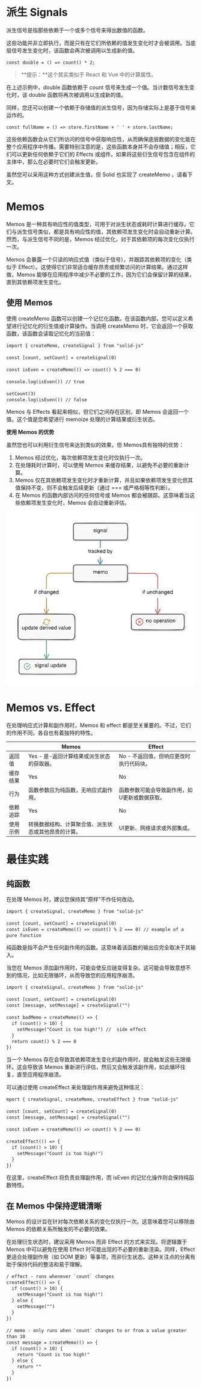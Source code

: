# 派生 Signals

派生信号是指那些依赖于一个或多个信号来得出数值的函数。

这些功能并非立即执行，而是只有在它们所依赖的值发生变化时才会被调用。当底层信号发生变化时，该函数会再次被调用以生成新的值。

```tsx
const double = () => count() * 2;
```

> **提示：**这个其实类似于 React 和 Vue 中的计算属性。

在上述示例中，double 函数依赖于 count 信号来生成一个值。当计数信号发生变化时，该 double 函数将再次被调用以生成新的值。

同样，您还可以创建一个依赖于存储值的派生信号，因为存储实际上是基于信号来运作的。

```tsx
const fullName = () => store.firstName + ' ' + store.lastName;
```

这些依赖函数会从它们所访问的信号中获取响应性，从而确保底层数据的变化能在整个应用程序中传播。需要特别注意的是，这些函数本身并不会存储值；相反，它们可以更新任何依赖于它们的 Effects 或组件。如果将这些衍生信号包含在组件的主体中，那么在必要时它们会触发更新。

虽然您可以采用这种方式创建派生值，但 Solid 也实现了 createMemo ，请看下文。

# Memos

Memos 是一种具有响应性的值类型，可用于对派生状态或耗时计算进行缓存。它们与派生信号类似，都是具有响应性的值，其依赖项发生变化时会自动重新计算。然而，与派生信号不同的是，Memos 经过优化，对于其依赖项的每次变化仅执行一次。

Memos 会暴露一个只读的响应式值（类似于信号），并跟踪其依赖项的变化（类似于 Effect）。这使得它们非常适合缓存昂贵或频繁访问的计算结果。通过这样做，Memos 能够在应用程序中减少不必要的工作，因为它们会保留计算的结果，直到其依赖项发生变化。

## 使用 Memos

使用 createMemo 函数可以创建一个记忆化函数。在该函数内部，您可以定义希望进行记忆化的衍生值或计算操作。当调用 createMemo 时，它会返回一个获取函数，该函数会读取记忆化的当前值：

```tsx
import { createMemo, createSignal } from "solid-js"

const [count, setCount] = createSignal(0)

const isEven = createMemo(() => count() % 2 === 0)

console.log(isEven()) // true

setCount(3)
console.log(isEven()) // false
```

Memos 与 Effects 看起来相似，但它们之间存在区别，即 Memos 会返回一个值。这个值是您希望进行 memoize 处理的计算结果或衍生状态。

**使用 Memos 的优势**

虽然您也可以利用衍生信号来达到类似的效果，但 Memos具有独特的优势：

1. Memos 经过优化，每次依赖项发生变化时仅执行一次。
2. 在处理耗时计算时，可以使用 Memos 来缓存结果，以避免不必要的重新计算。
3. Memos 仅在其依赖项发生变化时才重新计算，并且如果依赖项发生变化但其值保持不变，则不会触发后续更新（通过 === 或严格相等性判断）。
4. 在 Memos 的函数内部访问的任何信号或 Memos 都会被跟踪。这意味着当这些依赖项发生变化时，Memos 会自动重新评估。

![](./imgs/memos.jpeg)

# Memos vs. Effect

在处理响应式计算和副作用时，Memos 和 effect 都是至关重要的。不过，它们的作用不同，各自也有着独特的特性。

|          | Memos                                                | Effect                                        |
| -------- | ---------------------------------------------------- | --------------------------------------------- |
| 返回值   | Yes - 是-返回计算结果或派生状态的获取器。            | No - 不返回值，但响应更改时执行代码块。       |
| 缓存结果 | Yes                                                  | No                                            |
| 行为     | 函数参数应为纯函数，无响应式副作用。                 | 函数参数可能会导致副作用，如U更新或数据获取。 |
| 依赖追踪 | Yes                                                  | No                                            |
| 使用示例 | 转换数据结构、计算聚合值、派生状态或其他昂贵的计算。 | UI更新、网络请求或外部集成。                  |

# 最佳实践

## 纯函数

在处理 Memos 时，建议您保持其“原样”不作任何改动。

```tsx
import { createSignal, createMemo } from "solid-js"

const [count, setCount] = createSignal(0)
const isEven = createMemo(() => count() % 2 === 0) // example of a pure function
```

纯函数是指不会产生任何副作用的函数。这意味着该函数的输出应完全取决于其输入。

当您在 Memos 添加副作用时，可能会使反应链变得复杂。这可能会导致意想不到的情况，比如无限循环，从而导致您的应用程序崩溃。

```tsx
import { createSignal, createMemo } from "solid-js"

const [count, setCount] = createSignal(0)
const [message, setMessage] = createSignal("")

const badMemo = createMemo(() => {
  if (count() > 10) {
    setMessage("Count is too high!") //  side effect
  }
  return count() % 2 === 0
})
```

当一个 Memos 存在会导致其依赖项发生变化的副作用时，就会触发这些无限循环。这会导致该 Memos 重新进行评估，然后又会触发该副作用，如此循环往复，直至应用程序崩溃。

可以通过使用 createEffect 来处理副作用来避免这种情况：

```tsx
mport { createSignal, createMemo, createEffect } from "solid-js"

const [count, setCount] = createSignal(0)
const [message, setMessage] = createSignal("")

const isEven = createMemo(() => count() % 2 === 0)

createEffect(() => {
  if (count() > 10) {
    setMessage("Count is too high!")
  }
})
```

在这里，createEffect 将负责处理副作用，而 isEven 的记忆化操作则会保持纯函数特性。

## 在 Memos 中保持逻辑清晰

Memos 的设计旨在针对每次依赖关系的变化仅执行一次。这意味着您可以移除由 Memos 的依赖关系所触发的不必要的效果。

在处理衍生状态时，建议采用 Memos 而非 Effect 的方式来实现。将逻辑置于 Memos 中可以避免在使用 Effect 时可能出现的不必要的重新渲染。同样，Effect 更适合处理副作用（如 DOM 更新）等事项，而非衍生状态。这种关注点的分离有助于保持代码的整洁和易于理解。

```tsx
/ effect - runs whenever `count` changes
createEffect(() => {
  if (count() > 10) {
    setMessage("Count is too high!")
  } else {
    setMessage("")
  }
})

// memo - only runs when `count` changes to or from a value greater than 10
const message = createMemo(() => {
  if (count() > 10) {
    return "Count is too high!"
  } else {
    return ""
  }
})
```

